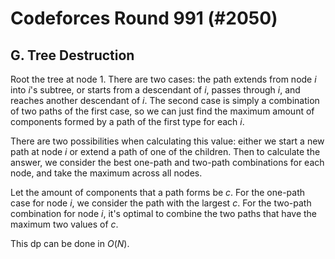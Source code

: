 # Codeforces Round 991 (#2050)

## G. Tree Destruction
Root the tree at node $1$. There are two cases: the path extends from node $i$ into $i$'s subtree, or starts from a descendant of $i$, passes through $i$, and reaches another descendant of $i$. The second case is simply a combination of two paths of the first case, so we can just find the maximum amount of components formed by a path of the first type for each $i$. 

There are two possibilities when calculating this value: either we start a new path at node $i$ or extend a path of one of the children. Then to calculate the answer, we consider the best one-path and two-path combinations for each node, and take the maximum across all nodes. 

Let the amount of components that a path forms be $c$. For the one-path case for node $i$, we consider the path with the largest $c$. For the two-path combination for node $i$, it's optimal to combine the two paths that have the maximum two values of $c$.

This dp can be done in $O(N)$.